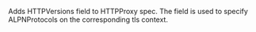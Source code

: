 Adds HTTPVersions field to HTTPProxy spec. The field is used to specify ALPNProtocols on the corresponding tls context.
